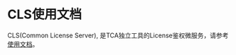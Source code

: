 # CLS使用文档
CLS(Common License Server), 是TCA独立工具的License鉴权微服务，请参考[使用文档](https://tencent.github.io/CodeAnalysis/zh/quickStarted/enhanceDeploy.html#cls%E9%83%A8%E7%BD%B2)。

